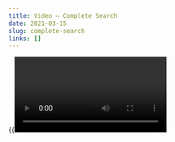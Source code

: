 ```yaml
---
title: Video — Complete Search
date: 2021-03-15
slug: complete-search
links: []
---
```


{{<Video slug="complete-search" slides="y" transcript="y" >}}
